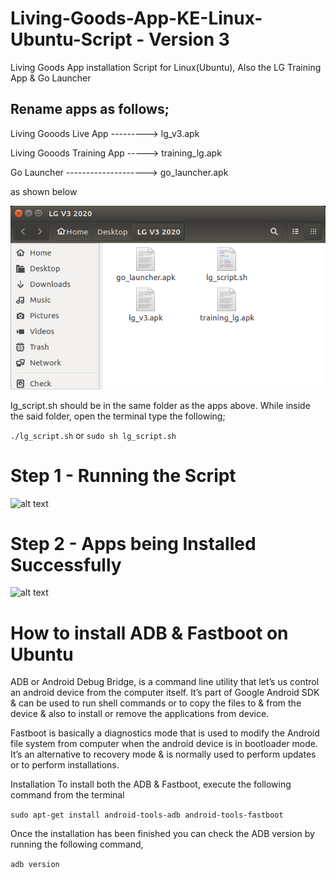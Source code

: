 # Living-Goods-App-KE-Linux-Ubuntu-Script - Version 3
Living Goods App installation Script for Linux(Ubuntu), Also the LG Training App &amp; Go Launcher

Rename apps as follows;
------------------------------------------------------------------------------------------------------------------------
Living Gooods Live App ---------> lg_v3.apk


Living Gooods Training App -----> training_lg.apk


Go Launcher --------------------> go_launcher.apk


as shown below

![alt text](https://github.com/tonnykirwa/living-goods-KE-Linux-Ubuntu-Script/blob/master/images/folder.png "Folder containing apps")

lg_script.sh should be in the same folder as the apps above. While inside the said folder, open the terminal type the following;

```./lg_script.sh```
or
```sudo sh lg_script.sh```

# Step 1 - Running the Script


![alt text](https://github.com/tonnykirwa/living-goods-KE-Linux-Ubuntu-Script/blob/master/images/script.png "Running Script on Terminal")


# Step 2 - Apps being Installed Successfully


![alt text](https://github.com/tonnykirwa/living-goods-KE-Linux-Ubuntu-Script/blob/master/images/success_installed.png "Apps being Installed")



# How to install ADB & Fastboot on Ubuntu
ADB or Android Debug Bridge, is a command line utility that let’s us control an android device from the computer itself. It’s part of Google Android SDK & can be used to run shell commands or to copy the files to & from the device & also to install or remove the applications from device.

Fastboot is basically a diagnostics mode that is used to modify the Android file system from computer when the android device is in bootloader mode. It’s an alternative to recovery mode & is normally used to perform updates or to perform installations.

Installation
To install both the ADB & Fastboot, execute the following command from the terminal


```sudo apt-get install android-tools-adb android-tools-fastboot```


Once the installation has been finished you can check the ADB version by running the following command,

```adb version```



